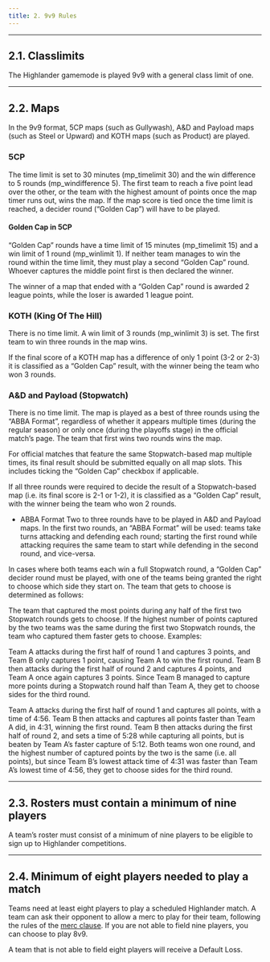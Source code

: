 ```yaml
---
title: 2. 9v9 Rules
---
```

---

## 2.1. Classlimits

The Highlander gamemode is played 9v9 with a general class limit of one.

---

## 2.2. Maps

In the 9v9 format, 5CP maps (such as Gullywash), A&D and Payload maps (such as Steel or Upward) and KOTH maps (such as Product) are played.

### 5CP

The time limit is set to 30 minutes (mp_timelimit 30) and the win difference to 5 rounds (mp_windifference 5). The first team to reach a five point lead over the other, or the team with the highest amount of points once the map timer runs out, wins the map. If the map score is tied once the time limit is reached, a decider round (“Golden Cap”) will have to be played.

#### Golden Cap in 5CP

“Golden Cap” rounds have a time limit of 15 minutes (mp_timelimit 15) and a win limit of 1 round (mp_winlimit 1). If neither team manages to win the round within the time limit, they must play a second “Golden Cap” round. Whoever captures the middle point first is then declared the winner.

The winner of a map that ended with a “Golden Cap” round is awarded 2 league points, while the loser is awarded 1 league point.

### KOTH (King Of The Hill)

There is no time limit. A win limit of 3 rounds (mp_winlimit 3) is set. The first team to win three rounds in the map wins.

If the final score of a KOTH map has a difference of only 1 point (3-2 or 2-3) it is classified as a “Golden Cap” result, with the winner being the team who won 3 rounds.

### A&D and Payload (Stopwatch)

There is no time limit. The map is played as a best of three rounds using the “ABBA Format”, regardless of whether it appears multiple times (during the regular season) or only once (during the playoffs stage) in the official match’s page. The team that first wins two rounds wins the map.

For official matches that feature the same Stopwatch-based map multiple times, its final result should be submitted equally on all map slots. This includes ticking the “Golden Cap” checkbox if applicable.

If all three rounds were required to decide the result of a Stopwatch-based map (i.e. its final score is 2-1 or 1-2), it is classified as a “Golden Cap” result, with the winner
being the team who won 2 rounds.

- ABBA Format
Two to three rounds have to be played in A&D and Payload maps. In the first two rounds, an “ABBA Format” will be used: teams take turns attacking and defending each round; starting the first round while attacking requires the same team to start while defending in the second round, and vice-versa.

In cases where both teams each win a full Stopwatch round, a “Golden Cap” decider round must be played, with one of the teams being granted the right to choose which side they start on. The team that gets to choose is determined as follows:

The team that captured the most points during any half of the first two Stopwatch rounds gets to choose.
If the highest number of points captured by the two teams was the same during the first two Stopwatch rounds, the team who captured them faster gets to choose.
Examples:

Team A attacks during the first half of round 1 and captures 3 points, and Team B only captures 1 point, causing Team A to win the first round. Team B then attacks during the first half of round 2 and captures 4 points, and Team A once again captures 3 points. Since Team B managed to capture more points during a Stopwatch round half than Team A, they get to choose sides for the third
round.

Team A attacks during the first half of round 1 and captures all points, with a time of 4:56. Team B then attacks and captures all points faster than Team A did, in 4:31, winning the first round. Team B then attacks during the first half of round 2, and sets a time of 5:28 while capturing all points, but is beaten by Team A’s faster capture of 5:12. Both teams won one round, and the highest number of captured points by the two is the same (i.e. all points), but since Team B’s lowest attack time of 4:31 was faster than Team A’s lowest time of 4:56, they get to choose sides for the third
round.

---

## 2.3. Rosters must contain a minimum of nine players

A team’s roster must consist of a minimum of nine players to be eligible to sign up to Highlander competitions.

---

## 2.4. Minimum of eight players needed to play a match

Teams need at least eight players to play a scheduled Highlander match. A team can ask their opponent to allow a merc to play for their team, following the rules of the [merc clause](/docs/6v6-1#13-mercenary-clause). If you are not able to field nine players, you can choose to play 8v9.

A team that is not able to field eight players will receive a Default Loss.
